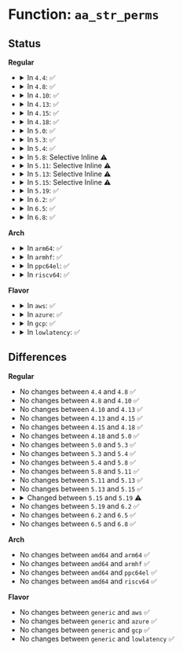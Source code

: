 # Function: <code>aa_str_perms</code>

## Status
<b>Regular</b>
<ul>
<li>
<details>
<summary>In <code>4.4</code>: ✅</summary>

```c
unsigned int aa_str_perms(struct aa_dfa *dfa, unsigned int start, const char *name, struct path_cond *cond, struct aa_perms *perms);
```

**Collision:** Unique Global

**Inline:** No

**Transformation:** False

**Instances:**

```
In security/apparmor/file.c (ffffffff81388060)
Location: security/apparmor/file.c:275
Inline: False
Direct callers:
  - security/apparmor/domain.c:profile_onexec
  - security/apparmor/domain.c:profile_transition
  - security/apparmor/file.c:profile_path_link
  - security/apparmor/file.c:profile_path_link
  - security/apparmor/file.c:profile_path_link
```
**Symbols:**

```
ffffffff81388060-ffffffff81388100: aa_str_perms (STB_GLOBAL)
```
</details>
</li>
<li>
<details>
<summary>In <code>4.8</code>: ✅</summary>

```c
unsigned int aa_str_perms(struct aa_dfa *dfa, unsigned int start, const char *name, struct path_cond *cond, struct aa_perms *perms);
```

**Collision:** Unique Global

**Inline:** No

**Transformation:** False

**Instances:**

```
In security/apparmor/file.c (ffffffff813c2ae0)
Location: security/apparmor/file.c:273
Inline: False
Direct callers:
  - security/apparmor/domain.c:profile_onexec
  - security/apparmor/domain.c:profile_transition
  - security/apparmor/file.c:profile_path_link
  - security/apparmor/file.c:profile_path_link
  - security/apparmor/file.c:profile_path_link
```
**Symbols:**

```
ffffffff813c2ae0-ffffffff813c2b80: aa_str_perms (STB_GLOBAL)
```
</details>
</li>
<li>
<details>
<summary>In <code>4.10</code>: ✅</summary>

```c
unsigned int aa_str_perms(struct aa_dfa *dfa, unsigned int start, const char *name, struct path_cond *cond, struct aa_perms *perms);
```

**Collision:** Unique Global

**Inline:** No

**Transformation:** False

**Instances:**

```
In security/apparmor/file.c (ffffffff813d9f80)
Location: security/apparmor/file.c:273
Inline: False
Direct callers:
  - security/apparmor/domain.c:profile_onexec
  - security/apparmor/domain.c:profile_transition
  - security/apparmor/file.c:profile_path_link
  - security/apparmor/file.c:profile_path_link
  - security/apparmor/file.c:profile_path_link
```
**Symbols:**

```
ffffffff813d9f80-ffffffff813da020: aa_str_perms (STB_GLOBAL)
```
</details>
</li>
<li>
<details>
<summary>In <code>4.13</code>: ✅</summary>

```c
unsigned int aa_str_perms(struct aa_dfa *dfa, unsigned int start, const char *name, struct path_cond *cond, struct aa_perms *perms);
```

**Collision:** Unique Global

**Inline:** No

**Transformation:** False

**Instances:**

```
In security/apparmor/file.c (ffffffff813eb110)
Location: security/apparmor/file.c:276
Inline: False
Direct callers:
  - security/apparmor/domain.c:profile_onexec
  - security/apparmor/domain.c:profile_transition
  - security/apparmor/file.c:profile_path_link
  - security/apparmor/file.c:profile_path_link
  - security/apparmor/file.c:profile_path_link
```
**Symbols:**

```
ffffffff813eb110-ffffffff813eb1bb: aa_str_perms (STB_GLOBAL)
```
</details>
</li>
<li>
<details>
<summary>In <code>4.15</code>: ✅</summary>

```c
unsigned int aa_str_perms(struct aa_dfa *dfa, unsigned int start, const char *name, struct path_cond *cond, struct aa_perms *perms);
```

**Collision:** Unique Global

**Inline:** No

**Transformation:** False

**Instances:**

```
In security/apparmor/file.c (ffffffff81412a50)
Location: security/apparmor/file.c:270
Inline: False
Direct callers:
  - security/apparmor/domain.c:profile_onexec
  - security/apparmor/domain.c:profile_transition
  - security/apparmor/file.c:profile_path_link
  - security/apparmor/file.c:profile_path_link
  - security/apparmor/file.c:profile_path_link
```
**Symbols:**

```
ffffffff81412a50-ffffffff81412afb: aa_str_perms (STB_GLOBAL)
```
</details>
</li>
<li>
<details>
<summary>In <code>4.18</code>: ✅</summary>

```c
unsigned int aa_str_perms(struct aa_dfa *dfa, unsigned int start, const char *name, struct path_cond *cond, struct aa_perms *perms);
```

**Collision:** Unique Global

**Inline:** No

**Transformation:** False

**Instances:**

```
In security/apparmor/file.c (ffffffff81444de0)
Location: security/apparmor/file.c:270
Inline: False
Direct callers:
  - security/apparmor/domain.c:profile_onexec
  - security/apparmor/domain.c:profile_transition
  - security/apparmor/file.c:profile_path_link
  - security/apparmor/file.c:profile_path_link
  - security/apparmor/file.c:profile_path_link
```
**Symbols:**

```
ffffffff81444de0-ffffffff81444e80: aa_str_perms (STB_GLOBAL)
```
</details>
</li>
<li>
<details>
<summary>In <code>5.0</code>: ✅</summary>

```c
unsigned int aa_str_perms(struct aa_dfa *dfa, unsigned int start, const char *name, struct path_cond *cond, struct aa_perms *perms);
```

**Collision:** Unique Global

**Inline:** No

**Transformation:** False

**Instances:**

```
In security/apparmor/file.c (ffffffff81461cd0)
Location: security/apparmor/file.c:271
Inline: False
Direct callers:
  - security/apparmor/domain.c:profile_onexec
  - security/apparmor/domain.c:profile_transition
  - security/apparmor/file.c:profile_path_link
  - security/apparmor/file.c:profile_path_link
  - security/apparmor/file.c:profile_path_link
```
**Symbols:**

```
ffffffff81461cd0-ffffffff81461d70: aa_str_perms (STB_GLOBAL)
```
</details>
</li>
<li>
<details>
<summary>In <code>5.3</code>: ✅</summary>

```c
unsigned int aa_str_perms(struct aa_dfa *dfa, unsigned int start, const char *name, struct path_cond *cond, struct aa_perms *perms);
```

**Collision:** Unique Global

**Inline:** No

**Transformation:** False

**Instances:**

```
In security/apparmor/file.c (ffffffff8148efa0)
Location: security/apparmor/file.c:267
Inline: False
Direct callers:
  - security/apparmor/domain.c:profile_onexec
  - security/apparmor/domain.c:profile_transition
  - security/apparmor/file.c:profile_path_link
  - security/apparmor/file.c:profile_path_link
  - security/apparmor/file.c:profile_path_link
```
**Symbols:**

```
ffffffff8148efa0-ffffffff8148f040: aa_str_perms (STB_GLOBAL)
```
</details>
</li>
<li>
<details>
<summary>In <code>5.4</code>: ✅</summary>

```c
unsigned int aa_str_perms(struct aa_dfa *dfa, unsigned int start, const char *name, struct path_cond *cond, struct aa_perms *perms);
```

**Collision:** Unique Global

**Inline:** No

**Transformation:** False

**Instances:**

```
In security/apparmor/file.c (ffffffff814a8e60)
Location: security/apparmor/file.c:267
Inline: False
Direct callers:
  - security/apparmor/domain.c:profile_onexec
  - security/apparmor/domain.c:profile_transition
  - security/apparmor/file.c:profile_path_link
  - security/apparmor/file.c:profile_path_link
  - security/apparmor/file.c:profile_path_link
```
**Symbols:**

```
ffffffff814a8e60-ffffffff814a8f00: aa_str_perms (STB_GLOBAL)
```
</details>
</li>
<li>
<details>
<summary>In <code>5.8</code>: Selective Inline ⚠️</summary>

```c
unsigned int aa_str_perms(struct aa_dfa *dfa, unsigned int start, const char *name, struct path_cond *cond, struct aa_perms *perms);
```

**Collision:** Unique Global

**Inline:** Selective

**Transformation:** False

**Instances:**

```
In security/apparmor/file.c (ffffffff8150659c)
Location: security/apparmor/file.c:267
Inline: True
Inline callers:
  - security/apparmor/file.c:profile_path_link
  - security/apparmor/file.c:profile_path_link
  - security/apparmor/file.c:profile_path_link
Direct callers:
  - security/apparmor/domain.c:profile_onexec
  - security/apparmor/domain.c:profile_transition
```
**Symbols:**

```
ffffffff815067f0-ffffffff81506890: aa_str_perms (STB_GLOBAL)
```
</details>
</li>
<li>
<details>
<summary>In <code>5.11</code>: Selective Inline ⚠️</summary>

```c
unsigned int aa_str_perms(struct aa_dfa *dfa, unsigned int start, const char *name, struct path_cond *cond, struct aa_perms *perms);
```

**Collision:** Unique Global

**Inline:** Selective

**Transformation:** False

**Instances:**

```
In security/apparmor/file.c (ffffffff815236bd)
Location: security/apparmor/file.c:256
Inline: True
Inline callers:
  - security/apparmor/file.c:profile_path_link
  - security/apparmor/file.c:profile_path_link
  - security/apparmor/file.c:profile_path_link
Direct callers:
  - security/apparmor/domain.c:profile_onexec
  - security/apparmor/domain.c:profile_transition
```
**Symbols:**

```
ffffffff815238e0-ffffffff81523980: aa_str_perms (STB_GLOBAL)
```
</details>
</li>
<li>
<details>
<summary>In <code>5.13</code>: Selective Inline ⚠️</summary>

```c
unsigned int aa_str_perms(struct aa_dfa *dfa, unsigned int start, const char *name, struct path_cond *cond, struct aa_perms *perms);
```

**Collision:** Unique Global

**Inline:** Selective

**Transformation:** False

**Instances:**

```
In security/apparmor/file.c (ffffffff815298f1)
Location: security/apparmor/file.c:258
Inline: True
Inline callers:
  - security/apparmor/file.c:profile_path_link
  - security/apparmor/file.c:profile_path_link
  - security/apparmor/file.c:profile_path_link
Direct callers:
  - security/apparmor/domain.c:profile_onexec
  - security/apparmor/domain.c:profile_transition
```
**Symbols:**

```
ffffffff81529ac0-ffffffff81529b60: aa_str_perms (STB_GLOBAL)
```
</details>
</li>
<li>
<details>
<summary>In <code>5.15</code>: Selective Inline ⚠️</summary>

```c
unsigned int aa_str_perms(struct aa_dfa *dfa, unsigned int start, const char *name, struct path_cond *cond, struct aa_perms *perms);
```

**Collision:** Unique Global

**Inline:** Selective

**Transformation:** False

**Instances:**

```
In security/apparmor/file.c (ffffffff81587c91)
Location: security/apparmor/file.c:258
Inline: True
Inline callers:
  - security/apparmor/file.c:profile_path_link
  - security/apparmor/file.c:profile_path_link
  - security/apparmor/file.c:profile_path_link
Direct callers:
  - security/apparmor/domain.c:profile_onexec
  - security/apparmor/domain.c:profile_transition
```
**Symbols:**

```
ffffffff81587e60-ffffffff81587f00: aa_str_perms (STB_GLOBAL)
```
</details>
</li>
<li>
<details>
<summary>In <code>5.19</code>: ✅</summary>

```c
unsigned int aa_str_perms(struct aa_policydb *file_rules, unsigned int start, const char *name, struct path_cond *cond, struct aa_perms *perms);
```

**Collision:** Unique Global

**Inline:** No

**Transformation:** False

**Instances:**

```
In security/apparmor/file.c (ffffffff81628140)
Location: security/apparmor/file.c:214
Inline: False
Direct callers:
  - security/apparmor/domain.c:profile_onexec
  - security/apparmor/domain.c:profile_transition
  - security/apparmor/file.c:profile_path_link
  - security/apparmor/file.c:profile_path_link
  - security/apparmor/file.c:profile_path_link
  - security/apparmor/file.c:__aa_path_perm
```
**Symbols:**

```
ffffffff81628140-ffffffff816281f7: aa_str_perms (STB_GLOBAL)
```
</details>
</li>
<li>
<details>
<summary>In <code>6.2</code>: ✅</summary>

```c
unsigned int aa_str_perms(struct aa_policydb *file_rules, unsigned int start, const char *name, struct path_cond *cond, struct aa_perms *perms);
```

**Collision:** Unique Global

**Inline:** No

**Transformation:** False

**Instances:**

```
In security/apparmor/file.c (ffffffff816dc850)
Location: security/apparmor/file.c:337
Inline: False
Direct callers:
  - security/apparmor/domain.c:profile_onexec
  - security/apparmor/domain.c:profile_transition
  - security/apparmor/file.c:profile_path_link
  - security/apparmor/file.c:profile_path_link
  - security/apparmor/file.c:profile_path_link
  - security/apparmor/file.c:__aa_path_perm
```
**Symbols:**

```
ffffffff816dc850-ffffffff816dc907: aa_str_perms (STB_GLOBAL)
```
</details>
</li>
<li>
<details>
<summary>In <code>6.5</code>: ✅</summary>

```c
unsigned int aa_str_perms(struct aa_policydb *file_rules, unsigned int start, const char *name, struct path_cond *cond, struct aa_perms *perms);
```

**Collision:** Unique Global

**Inline:** No

**Transformation:** False

**Instances:**

```
In security/apparmor/file.c (ffffffff81715e60)
Location: security/apparmor/file.c:357
Inline: False
Direct callers:
  - security/apparmor/domain.c:profile_onexec
  - security/apparmor/domain.c:profile_transition
  - security/apparmor/file.c:profile_path_link
  - security/apparmor/file.c:profile_path_link
  - security/apparmor/file.c:profile_path_link
  - security/apparmor/file.c:__aa_path_perm
```
**Symbols:**

```
ffffffff81715e60-ffffffff81715f19: aa_str_perms (STB_GLOBAL)
```
</details>
</li>
<li>
<details>
<summary>In <code>6.8</code>: ✅</summary>

```c
unsigned int aa_str_perms(struct aa_policydb *file_rules, unsigned int start, const char *name, struct path_cond *cond, struct aa_perms *perms);
```

**Collision:** Unique Global

**Inline:** No

**Transformation:** False

**Instances:**

```
In security/apparmor/file.c (ffffffff81754930)
Location: security/apparmor/file.c:363
Inline: False
Direct callers:
  - security/apparmor/domain.c:profile_onexec
  - security/apparmor/domain.c:profile_transition
  - security/apparmor/file.c:profile_path_link
  - security/apparmor/file.c:profile_path_link
  - security/apparmor/file.c:profile_path_link
  - security/apparmor/file.c:__aa_path_perm
```
**Symbols:**

```
ffffffff81754930-ffffffff817549c5: aa_str_perms (STB_GLOBAL)
```
</details>
</li>
</ul>
<b>Arch</b>
<ul>
<li>
<details>
<summary>In <code>arm64</code>: ✅</summary>

```c
unsigned int aa_str_perms(struct aa_dfa *dfa, unsigned int start, const char *name, struct path_cond *cond, struct aa_perms *perms);
```

**Collision:** Unique Global

**Inline:** No

**Transformation:** False

**Instances:**

```
In security/apparmor/file.c (ffff80001059f800)
Location: security/apparmor/file.c:267
Inline: False
Direct callers:
  - security/apparmor/domain.c:profile_transition
  - security/apparmor/file.c:profile_path_link
  - security/apparmor/file.c:profile_path_link
  - security/apparmor/file.c:profile_path_link
```
**Symbols:**

```
ffff80001059f800-ffff80001059f8b4: aa_str_perms (STB_GLOBAL)
```
</details>
</li>
<li>
<details>
<summary>In <code>armhf</code>: ✅</summary>

```c
unsigned int aa_str_perms(struct aa_dfa *dfa, unsigned int start, const char *name, struct path_cond *cond, struct aa_perms *perms);
```

**Collision:** Unique Global

**Inline:** No

**Transformation:** False

**Instances:**

```
In security/apparmor/file.c (c07504a4)
Location: security/apparmor/file.c:267
Inline: False
Direct callers:
  - security/apparmor/domain.c:profile_onexec
  - security/apparmor/domain.c:profile_transition
  - security/apparmor/file.c:profile_path_link
  - security/apparmor/file.c:profile_path_link
  - security/apparmor/file.c:profile_path_link
```
**Symbols:**

```
c07504a4-c0750540: aa_str_perms (STB_GLOBAL)
```
</details>
</li>
<li>
<details>
<summary>In <code>ppc64el</code>: ✅</summary>

```c
unsigned int aa_str_perms(struct aa_dfa *dfa, unsigned int start, const char *name, struct path_cond *cond, struct aa_perms *perms);
```

**Collision:** Unique Global

**Inline:** No

**Transformation:** False

**Instances:**

```
In security/apparmor/file.c (c000000000719750)
Location: security/apparmor/file.c:267
Inline: False
Direct callers:
  - security/apparmor/domain.c:profile_transition
  - security/apparmor/file.c:profile_path_link
  - security/apparmor/file.c:profile_path_link
  - security/apparmor/file.c:profile_path_link
```
**Symbols:**

```
c000000000719750-c00000000071981c: aa_str_perms (STB_GLOBAL)
```
</details>
</li>
<li>
<details>
<summary>In <code>riscv64</code>: ✅</summary>

```c
unsigned int aa_str_perms(struct aa_dfa *dfa, unsigned int start, const char *name, struct path_cond *cond, struct aa_perms *perms);
```

**Collision:** Unique Global

**Inline:** No

**Transformation:** False

**Instances:**

```
In security/apparmor/file.c (ffffffe0003eaa38)
Location: security/apparmor/file.c:267
Inline: False
Direct callers:
  - security/apparmor/domain.c:profile_transition
  - security/apparmor/file.c:profile_path_link
  - security/apparmor/file.c:profile_path_link
  - security/apparmor/file.c:profile_path_link
```
**Symbols:**

```
ffffffe0003eaa38-ffffffe0003eaae2: aa_str_perms (STB_GLOBAL)
```
</details>
</li>
</ul>
<b>Flavor</b>
<ul>
<li>
<details>
<summary>In <code>aws</code>: ✅</summary>

```c
unsigned int aa_str_perms(struct aa_dfa *dfa, unsigned int start, const char *name, struct path_cond *cond, struct aa_perms *perms);
```

**Collision:** Unique Global

**Inline:** No

**Transformation:** False

**Instances:**

```
In security/apparmor/file.c (ffffffff814a1440)
Location: security/apparmor/file.c:267
Inline: False
Direct callers:
  - security/apparmor/domain.c:profile_onexec
  - security/apparmor/domain.c:profile_transition
  - security/apparmor/file.c:profile_path_link
  - security/apparmor/file.c:profile_path_link
  - security/apparmor/file.c:profile_path_link
```
**Symbols:**

```
ffffffff814a1440-ffffffff814a14e0: aa_str_perms (STB_GLOBAL)
```
</details>
</li>
<li>
<details>
<summary>In <code>azure</code>: ✅</summary>

```c
unsigned int aa_str_perms(struct aa_dfa *dfa, unsigned int start, const char *name, struct path_cond *cond, struct aa_perms *perms);
```

**Collision:** Unique Global

**Inline:** No

**Transformation:** False

**Instances:**

```
In security/apparmor/file.c (ffffffff81491e60)
Location: security/apparmor/file.c:267
Inline: False
Direct callers:
  - security/apparmor/domain.c:profile_onexec
  - security/apparmor/domain.c:profile_transition
  - security/apparmor/file.c:profile_path_link
  - security/apparmor/file.c:profile_path_link
  - security/apparmor/file.c:profile_path_link
```
**Symbols:**

```
ffffffff81491e60-ffffffff81491f00: aa_str_perms (STB_GLOBAL)
```
</details>
</li>
<li>
<details>
<summary>In <code>gcp</code>: ✅</summary>

```c
unsigned int aa_str_perms(struct aa_dfa *dfa, unsigned int start, const char *name, struct path_cond *cond, struct aa_perms *perms);
```

**Collision:** Unique Global

**Inline:** No

**Transformation:** False

**Instances:**

```
In security/apparmor/file.c (ffffffff8149d4e0)
Location: security/apparmor/file.c:267
Inline: False
Direct callers:
  - security/apparmor/domain.c:profile_onexec
  - security/apparmor/domain.c:profile_transition
  - security/apparmor/file.c:profile_path_link
  - security/apparmor/file.c:profile_path_link
  - security/apparmor/file.c:profile_path_link
```
**Symbols:**

```
ffffffff8149d4e0-ffffffff8149d580: aa_str_perms (STB_GLOBAL)
```
</details>
</li>
<li>
<details>
<summary>In <code>lowlatency</code>: ✅</summary>

```c
unsigned int aa_str_perms(struct aa_dfa *dfa, unsigned int start, const char *name, struct path_cond *cond, struct aa_perms *perms);
```

**Collision:** Unique Global

**Inline:** No

**Transformation:** False

**Instances:**

```
In security/apparmor/file.c (ffffffff814b5a80)
Location: security/apparmor/file.c:267
Inline: False
Direct callers:
  - security/apparmor/domain.c:profile_onexec
  - security/apparmor/domain.c:profile_transition
  - security/apparmor/file.c:profile_path_link
  - security/apparmor/file.c:profile_path_link
  - security/apparmor/file.c:profile_path_link
```
**Symbols:**

```
ffffffff814b5a80-ffffffff814b5b20: aa_str_perms (STB_GLOBAL)
```
</details>
</li>
</ul>

## Differences
<b>Regular</b>
<ul>
<li>
No changes between <code>4.4</code> and <code>4.8</code> ✅
</li>
<li>
No changes between <code>4.8</code> and <code>4.10</code> ✅
</li>
<li>
No changes between <code>4.10</code> and <code>4.13</code> ✅
</li>
<li>
No changes between <code>4.13</code> and <code>4.15</code> ✅
</li>
<li>
No changes between <code>4.15</code> and <code>4.18</code> ✅
</li>
<li>
No changes between <code>4.18</code> and <code>5.0</code> ✅
</li>
<li>
No changes between <code>5.0</code> and <code>5.3</code> ✅
</li>
<li>
No changes between <code>5.3</code> and <code>5.4</code> ✅
</li>
<li>
No changes between <code>5.4</code> and <code>5.8</code> ✅
</li>
<li>
No changes between <code>5.8</code> and <code>5.11</code> ✅
</li>
<li>
No changes between <code>5.11</code> and <code>5.13</code> ✅
</li>
<li>
No changes between <code>5.13</code> and <code>5.15</code> ✅
</li>
<li>
<details>
<summary>Changed between <code>5.15</code> and <code>5.19</code> ⚠️</summary>
<ul>
<li>
<b>Param added. </b>
<code>struct aa_policydb *file_rules</code>
</li>
<li>
<b>Param removed. </b>
<code>struct aa_dfa *dfa</code>
</li>
</ul>
</details>
</li>
<li>
No changes between <code>5.19</code> and <code>6.2</code> ✅
</li>
<li>
No changes between <code>6.2</code> and <code>6.5</code> ✅
</li>
<li>
No changes between <code>6.5</code> and <code>6.8</code> ✅
</li>
</ul>
<b>Arch</b>
<ul>
<li>
No changes between <code>amd64</code> and <code>arm64</code> ✅
</li>
<li>
No changes between <code>amd64</code> and <code>armhf</code> ✅
</li>
<li>
No changes between <code>amd64</code> and <code>ppc64el</code> ✅
</li>
<li>
No changes between <code>amd64</code> and <code>riscv64</code> ✅
</li>
</ul>
<b>Flavor</b>
<ul>
<li>
No changes between <code>generic</code> and <code>aws</code> ✅
</li>
<li>
No changes between <code>generic</code> and <code>azure</code> ✅
</li>
<li>
No changes between <code>generic</code> and <code>gcp</code> ✅
</li>
<li>
No changes between <code>generic</code> and <code>lowlatency</code> ✅
</li>
</ul>
